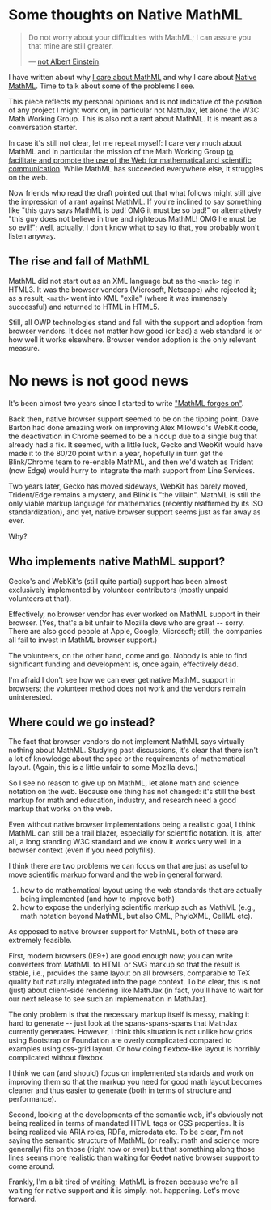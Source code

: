 # Some thoughts on Native MathML

> Do not worry about your difficulties with MathML; I can assure you that mine are still greater.
>
> — [not Albert Einstein](http://en.wikiquote.org/wiki/Albert_Einstein#1940s).

I have written about why [I care about MathML](/0175/) and why I care about [Native MathML](/0176/). Time to talk about some of the problems I see.

This piece reflects my personal opinions and is not indicative of the position of any project I might work on, in particular not MathJax, let alone the W3C Math Working Group. This is also not a rant about MathML. It is meant as a conversation starter.

In case it's still not clear, let me repeat myself: I care very much about MathML and in particular the mission of the Math Working Group [to facilitate and promote the use of the Web for mathematical and scientific communication](http://www.w3.org/Math/Documents/Charter2006.html). While MathML has succeeded everywhere else, it struggles on the web.

Now friends who read the draft pointed out that what follows might still give the impression of a rant against MathML. If you're inclined to say something like "this guys says MathML is bad! OMG it must be so bad!" or alternatively "this guy does not believe in true and righteous MathML! OMG he must be so evil!"; well, actually, I don't know what to say to that, you probably won't listen anyway.


## The rise and fall of MathML

MathML did not start out as an XML language but as the `<math>` tag in HTML3. It was the browser vendors (Microsoft, Netscape) who rejected it; as a result, `<math>` went into XML "exile" (where it was immensely successful) and returned to HTML in HTML5.

Still, all OWP technologies stand and fall with the support and adoption from browser vendors. It does not matter how good (or bad) a web standard is or how well it works elsewhere. Browser vendor adoption is the only relevant measure.

# No news is not good news

It's been almost two years since I started to write ["MathML forges on"](http://radar.oreilly.com/2013/11/mathml-forges-on.html).

Back then, native browser support seemed to be on the tipping point. Dave Barton had done amazing work on improving Alex Milowski's WebKit code, the deactivation in Chrome seemed to be a hiccup due to a single bug that already had a fix. It seemed, with a little luck, Gecko and WebKit would have made it to the 80/20 point within a year, hopefully in turn get the Blink/Chrome team to re-enable MathML, and then we'd watch as Trident (now Edge) would hurry to integrate the math support from Line Services.

Two years later, Gecko has moved sideways, WebKit has barely moved, Trident/Edge remains a mystery, and Blink is "the villain". MathML is still the only viable markup language for mathematics (recently reaffirmed by its ISO standardization), and yet, native browser support seems just as far away as ever.

Why?

## Who implements native MathML support?

Gecko's and WebKit's (still quite partial) support has been almost exclusively implemented by volunteer contributors (mostly unpaid volunteers at that).

Effectively, no browser vendor has ever worked on MathML support in their browser. (Yes, that's a bit unfair to Mozilla devs who are great -- sorry. There are also good people at Apple, Google, Microsoft; still, the companies all fail to invest in MathML browser support.)

The volunteers, on the other hand, come and go. Nobody is able to find significant funding and development is, once again, effectively dead.

I'm afraid I don't see how we can ever get native MathML support in browsers; the volunteer method does not work and the vendors remain uninterested.

## Where could we go instead?

The fact that browser vendors do not implement MathML says virtually nothing about MathML. Studying past discussions, it's clear that there isn't a lot of knowledge about the spec or the requirements of mathematical layout. (Again, this is a little unfair to some Mozilla devs.)

So I see no reason to give up on MathML, let alone math and science notation on the web. Because one thing has not changed: it's still the best markup for math and education, industry, and research need a good markup that works on the web.

Even without native browser implementations being a realistic goal, I think MathML can still be a trail blazer, especially for scientific notation. It is, after all, a long standing W3C standard and we know it works very well in a browser context (even if you need polyfills).

I think there are two problems we can focus on that are just as useful to move scientific markup forward and the web in general forward:

1. how to do mathematical layout using the web standards that are actually being implemented (and how to improve both)
2. how to expose the underlying scientific markup such as MathML (e.g., math notation beyond MathML, but also CML, PhyloXML, CellML etc).

As opposed to native browser support for MathML, both of these are extremely feasible.

First, modern browsers (IE9+) are good enough now; you can write converters from MathML to HTML or SVG markup so that the result is stable, i.e., provides the same layout on all browsers, comparable to TeX quality but naturally integrated into the page context. To be clear, this is not (just) about client-side rendering like MathJax (in fact, you'll have to wait for our next release to see such an implemenation in MathJax).

The only problem is that the necessary markup itself is messy, making it hard to generate -- just look at the spans-spans-spans that MathJax currently generates. However, I think this situation is not unlike how grids using Bootstrap or Foundation are overly complicated compared to examples using css-grid layout. Or how doing flexbox-like layout is horribly complicated without flexbox.

I think we can (and should) focus on implemented standards and work on improving them so that the markup you need for good math layout becomes cleaner and thus easier to generate (both in terms of structure and performance).

Second, looking at the developments of the semantic web, it's obviously not being realized in terms of mandated HTML tags or CSS properties. It is being realized via ARIA roles, RDFa, microdata etc. To be clear, I'm not saying the semantic structure of MathML (or really: math and science more generally) fits on those (right now or ever) but that something along those lines seems more realistic than waiting for <del>Godot</del> native browser support to come around.

Frankly, I'm a bit tired of waiting; MathML is frozen because we're all waiting for native support and it is simply. not. happening. Let's move forward.
